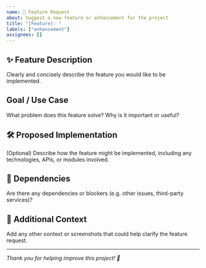 ```yaml
---
name: 🚀 Feature Request
about: Suggest a new feature or enhancement for the project
title: "[Feature]: "
labels: ["enhancement"]
assignees: []
---
```


## ✨ Feature Description

Clearly and concisely describe the feature you would like to be implemented.

## Goal / Use Case

What problem does this feature solve?
Why is it important or useful?

## 🛠️ Proposed Implementation

(Optional) Describe how the feature might be implemented, including any technologies, APIs, or modules involved.

## 🧱 Dependencies

Are there any dependencies or blockers (e.g. other issues, third-party services)?

## 📎 Additional Context

Add any other context or screenshots that could help clarify the feature request.

---

*Thank you for helping improve this project! 🙌*
